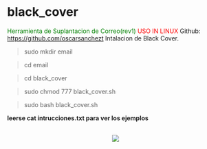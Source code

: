 # black_cover

<font color="green">Herramienta de Suplantacion de Correo(rev1)</font>
<font color="red"> USO IN LINUX </font>
Github: https://github.com/oscarsanchezt
Intalacion de Black Cover.

>sudo mkdir email

>cd email

>cd black_cover

>sudo chmod 777 black_cover.sh

>sudo bash black_cover.sh



 <b>leerse cat intrucciones.txt para ver los ejemplos</b>
 <br>
 <br>
 <div align='center'>
 <img src="https://i.imgur.com/hu93ECs.png">
 </div>
 
